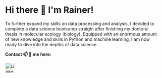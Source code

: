 # Hi there 👋 I'm Rainer!
To further expand my skills on data processing and analysis, I decided to complete a data science bootcamp straight after finishing my doctoral thesis in molecular ecology (biology). Equipped with an enormous amount of new knowledge and skills in Python and machine learning, I am now ready to dive into the depths of data science.

**Contact 📫 💬 me here:**

<a href="https://www.linkedin.com/in/rainer-cramer/"><img alt="LinkedIn" title="LinkedIn" height="32" width="32" src="https://raw.githubusercontent.com/peterthehan/peterthehan/master/assets/linkedin.svg"></a>
</p>
